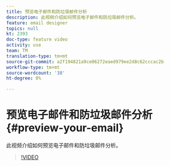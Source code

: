 ```yaml
---
title: 预览电子邮件和防垃圾邮件分析
description: 此视频介绍如何预览电子邮件和防垃圾邮件分析。
feature: email designer
topics: null
kt: 2393
doc-type: feature video
activity: use
team: TM
translation-type: tm+mt
source-git-commit: a2f194821a9ce06272eaed979ee2d8c62cccac2b
workflow-type: tm+mt
source-wordcount: '38'
ht-degree: 0%

---
```



# 预览电子邮件和防垃圾邮件分析{#preview-your-email}

此视频介绍如何预览电子邮件和防垃圾邮件分析。

>[!VIDEO](https://video.tv.adobe.com/v/25921?quality=12)

